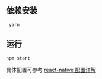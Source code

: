 ## 依赖安装
```
 yarn 
```

## 运行

```
npm start
```

具体配置可参考 [react-native 配置详解](https://github.com/falseLuffy/helloWorld-developer/blob/master/react-native.md)